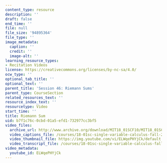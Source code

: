 ```yaml
---
content_type: resource
description: ''
draft: false
end_time: ''
file: null
file_size: '94895364'
file_type: ''
image_metadata:
  caption: ''
  credit: ''
  image-alt: ''
learning_resource_types:
- Recitation Videos
license: https://creativecommons.org/licenses/by-nc-sa/4.0/
ocw_type: ''
optional_tab_title: ''
optional_text: ''
parent_title: 'Session 46: Riemann Sums'
parent_type: CourseSection
related_resources_text: ''
resource_index_text: ''
resourcetype: Video
start_time: ''
title: Riemann Sum
uid: b7f1c76c-0cbd-01a5-efd1-732977cc3bf5
video_files:
  archive_url: http://www.archive.org/download/MIT18_01SCF10/MIT18_01SCF10Rec_37_300k.mp4
  video_captions_file: /courses/18-01sc-single-variable-calculus-fall-2010/8f60e0cf9b5d5bc1962fabc081a84c68_ELWqePHYjCk.vtt
  video_thumbnail_file: https://img.youtube.com/vi/ELWqePHYjCk/default.jpg
  video_transcript_file: /courses/18-01sc-single-variable-calculus-fall-2010/16b0fb222423a2f7192a9db97fab515e_ELWqePHYjCk.pdf
video_metadata:
  youtube_id: ELWqePHYjCk
---
```

